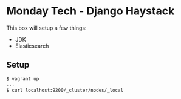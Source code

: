 Monday Tech - Django Haystack
=============================

This box will setup a few things:
 - JDK
 - Elasticsearch

Setup
-----

```bash
$ vagrant up
...
$ curl localhost:9200/_cluster/nodes/_local
```
